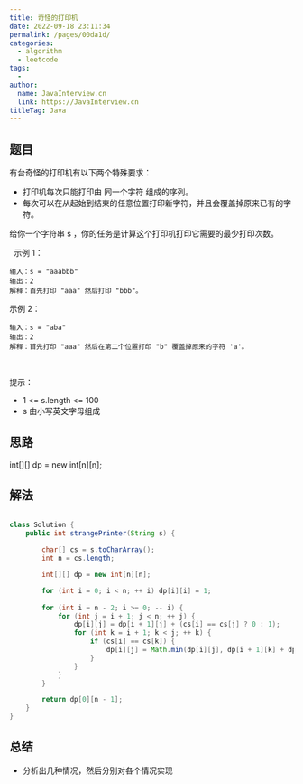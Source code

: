 ```yaml
---
title: 奇怪的打印机
date: 2022-09-18 23:11:34
permalink: /pages/00da1d/
categories:
  - algorithm
  - leetcode
tags:
  - 
author: 
  name: JavaInterview.cn
  link: https://JavaInterview.cn
titleTag: Java
---
```


## 题目

有台奇怪的打印机有以下两个特殊要求：

- 打印机每次只能打印由 同一个字符 组成的序列。
- 每次可以在从起始到结束的任意位置打印新字符，并且会覆盖掉原来已有的字符。

给你一个字符串 s ，你的任务是计算这个打印机打印它需要的最少打印次数。

 
示例 1：

    输入：s = "aaabbb"
    输出：2
    解释：首先打印 "aaa" 然后打印 "bbb"。
示例 2：

    输入：s = "aba"
    输出：2
    解释：首先打印 "aaa" 然后在第二个位置打印 "b" 覆盖掉原来的字符 'a'。
 

提示：

- 1 <= s.length <= 100
- s 由小写英文字母组成


## 思路

int[][] dp = new int[n][n];

## 解法
```java

class Solution {
    public int strangePrinter(String s) {
        
        char[] cs = s.toCharArray();
        int n = cs.length;

        int[][] dp = new int[n][n];

        for (int i = 0; i < n; ++ i) dp[i][i] = 1;
        
        for (int i = n - 2; i >= 0; -- i) {
            for (int j = i + 1; j < n; ++ j) {
                dp[i][j] = dp[i + 1][j] + (cs[i] == cs[j] ? 0 : 1);
                for (int k = i + 1; k < j; ++ k) {
                    if (cs[i] == cs[k]) {
                        dp[i][j] = Math.min(dp[i][j], dp[i + 1][k] + dp[k + 1][j]);
                    }
                }
            }
        }

        return dp[0][n - 1];
    }
}
```

## 总结

- 分析出几种情况，然后分别对各个情况实现 
